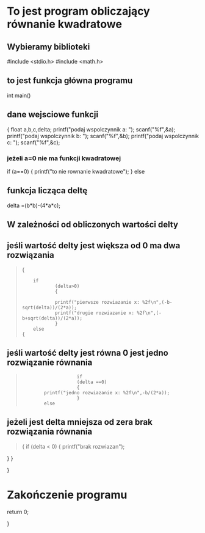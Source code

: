 <h1> To jest program obliczający równanie kwadratowe</h1>
<h2> Wybieramy biblioteki</h2> 

#include <stdio.h>
#include <math.h>
<h2> to jest funkcja główna programu</h2>

int main()
<h2> dane wejsciowe funkcji</h2>
<p>
{
float a,b,c,delta;
printf("podaj wspolczynnik a: ");
scanf("%f",&a);
printf("podaj wspolczynnik b: ");
scanf("%f",&b);
printf("podaj wspolczynnik c: ");
scanf("%f",&c);
</p>


<h3>jeżeli a=0 nie ma funkcji kwadratowej</h3>
if
        (a==0)
        {
        printf("to nie rownanie kwadratowe");
        }
else
<h2>funkcja licząca deltę</h2>
<p>delta =(b*b)-(4*a*c);</p>

<h2> W zależności od obliczonych wartości delty</h2>

<h2> jeśli wartość delty jest większa od 0 ma dwa rozwiązania</h2>
<blockquote>
        {
 
        if
                (delta>0)
                {
		
                printf("pierwsze rozwiazanie x: %2f\n",(-b-sqrt(delta))/(2*a));
                printf("drugie rozwiazanie x: %2f\n",(-b+sqrt(delta))/(2*a));
                }
        else
	{
        
</blockquote>


<h2> jeśli wartość delty jest równa 0 jest jedno rozwiązanie równania </h2>
<blockquote>
		
                        if
                        (delta ==0)
                        {
			printf("jedno rozwiazanie x: %2f\n",-b/(2*a));
                        }
			else
	
</blockquote>

<h2> jeżeli jest delta mniejsza od zera brak rozwiązania równania </h2>
<blockquote>
	{
		if
		(delta < 0)
		{
		printf("brak rozwiazan");
</blockquote>
                }
        }

} 
<h1> Zakończenie programu </h1>
 
return 0;

}
